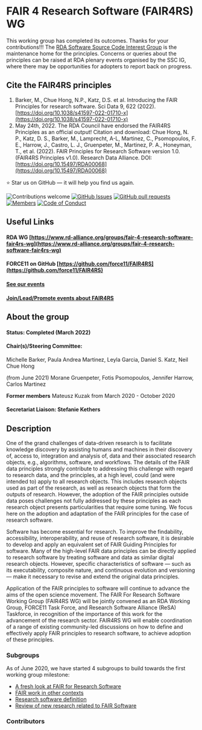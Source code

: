 # FAIR 4 Research Software (FAIR4RS) WG

This working group has completed its outcomes. Thanks for your contributions!!!
The [RDA Software Source Code Interest Group](https://www.rd-alliance.org/groups/software-source-code-ig) is the maintenance home for the principles. Concerns or queries about the principles can be raised at RDA plenary events organised by the SSC IG, where there may be opportunities for adopters to report back on progress.

## Cite the FAIR4RS principles
1. Barker, M., Chue Hong, N.P., Katz, D.S. et al. Introducing the FAIR Principles for research software. Sci Data 9, 622 (2022). [https://doi.org/10.1038/s41597-022-01710-x](https://doi.org/10.1038/s41597-022-01710-x)
1. May 24th, 2022. The RDA Council have endorsed the FAIR4RS Principles as an official output!
Citation and download: Chue Hong, N. P., Katz, D. S., Barker, M., Lamprecht, A-L, Martinez, C., Psomopoulos, F. E., Harrow, J., Castro, L. J., Gruenpeter, M., Martinez, P. A., Honeyman, T., et al. (2022). FAIR Principles for Research Software version 1.0. (FAIR4RS Principles v1.0). Research Data Alliance. DOI: [https://doi.org/10.15497/RDA00068](https://doi.org/10.15497/RDA00068)



⭐ Star us on GitHub — it will help you find us again.

![Contributions welcome](https://img.shields.io/badge/contributions-welcome-orange.svg)
[![GitHub Issues](https://img.shields.io/github/issues/force11/FAIR4RS.svg)](https://github.com/force11/FAIR4RS/issues)
[![GitHub pull requests](https://img.shields.io/github/issues-pr/force11/FAIR4RS)](https://github.com/force11/FAIR4RS/pulls)
[![Members](https://img.shields.io/badge/👫-+350_members-1d10.svg?style=flat)](https://www.rd-alliance.org/node/69317/members)
[![Code of Conduct](https://img.shields.io/badge/👩‍-1_code_of_conduct-1d1.svg?style=flat)](https://www.rd-alliance.org/rda-code-conduct-and-how-report-breach)

## Useful Links

#### RDA WG [https://www.rd-alliance.org/groups/fair-4-research-software-fair4rs-wg](https://www.rd-alliance.org/groups/fair-4-research-software-fair4rs-wg)
#### FORCE11 on GitHub [https://github.com/force11/FAIR4RS](https://github.com/force11/FAIR4RS)
#### [See our events](https://github.com/force11/FAIR4RS/blob/master/CommunityEngagementChannels.md)
#### [Join/Lead/Promote events about FAIR4RS](https://github.com/force11/FAIR4RS/blob/master/CommunityEngagement.md)

## About the group
#### Status: Completed (March 2022)
#### Chair(s)/Steering Committee:
Michelle Barker, Paula Andrea Martinez, Leyla Garcia, Daniel S. Katz, Neil Chue Hong

(from June 2021) Morane Gruenpeter, Fotis Psomopoulos, Jennifer Harrow, Carlos Martinez

**Former members**
Mateusz Kuzak from March 2020 - October 2020

#### Secretariat Liaison: Stefanie Kethers

## Description

One of the grand challenges of data-driven research is to facilitate knowledge discovery by assisting humans and machines in their discovery of, access to, integration and analysis of, data and their associated research objects, e.g., algorithms, software, and workflows. The details of the FAIR data principles strongly contribute to addressing this challenge with regard to research data, and the principles, at a high level, could (and were intended to) apply to all research objects. This includes research objects used as part of the research, as well as research objects that form the outputs of research. However, the adoption of the FAIR principles outside data poses challenges not fully addressed by these principles as each research object presents particularities that require some tuning. We focus here on the adoption and adaptation of the FAIR principles for the case of research software.

Software has become essential for research. To improve the findability, accessibility, interoperability, and reuse of research software, it is desirable to develop and apply an equivalent set of FAIR Guiding Principles for software. Many of the high-level FAIR data principles can be directly applied to research software by treating software and data as similar digital research objects. However, specific characteristics of software — such as its executability, composite nature, and continuous evolution and versioning — make it necessary to revise and extend the original data principles.

Application of the FAIR principles to software will continue to advance the aims of the open science movement. The FAIR For Research Software Working Group (FAIR4RS WG) will be jointly convened as an RDA Working Group, FORCE11 Task Force, and Research Software Alliance (ReSA) Taskforce, in recognition of the importance of this work for the advancement of the research sector. FAIR4RS WG will enable coordination of a range of existing community-led discussions on how to define and effectively apply FAIR principles to research software, to achieve adoption of these principles.

### Subgroups

As of June 2020, we have started 4 subgroups to build towards the first working group milestone:

* [A fresh look at FAIR for Research Software](subgroups/subgroup1.md)
* [FAIR work in other contexts](subgroups/subgroup2.md)
* [Research software definition](subgroups/subgroup3.md)
* [Review of new research related to FAIR Software](subgroups/subgroup4.md)

### Contributors
